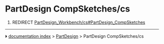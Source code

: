 # PartDesign CompSketches/cs
1.  REDIRECT [PartDesign_Workbench/cs#PartDesign_CompSketches](PartDesign_Workbench/cs#PartDesign_CompSketches.md)



---
⏵ [documentation index](../README.md) > [PartDesign](PartDesign_Workbench.md) > PartDesign CompSketches/cs
